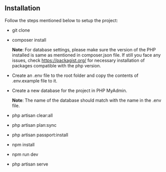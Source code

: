 
## Installation 

Follow the steps mentioned below to setup the project:

* git clone <repository-link>
 
* composer install 

    **Note**: For database settings, please make sure the version of the PHP installed is  same as mentioned in composer.json file. If still you face any issues, check https://packagist.org/ for necessary installation of packages compatible with the php version.

* Create an .env file to the root folder and copy the contents of .env.example file to it.

* Create a new database for the project in PHP MyAdmin.

    **Note**: The name of the database should match with the name in the .env file.

* php artisan clear:all

* php artisan plan:sync

* php artisan passport:install

* npm install 

* npm run dev

* php artisan serve


